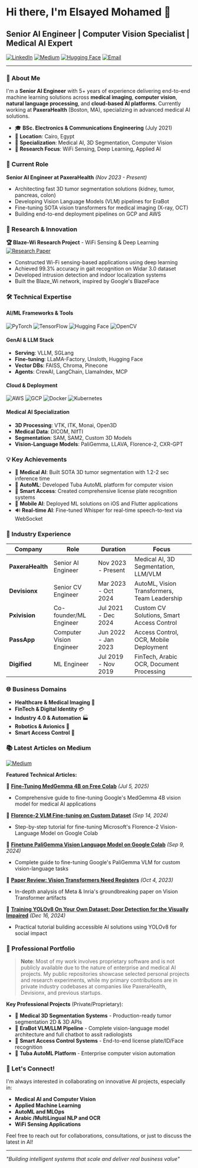 # Hi there, I'm Elsayed Mohamed 👋

## Senior AI Engineer | Computer Vision Specialist | Medical AI Expert

[![LinkedIn](https://img.shields.io/badge/-LinkedIn-0077B5?style=for-the-badge&logo=linkedin&logoColor=white)](https://www.linkedin.com/in/elsayed-mohamed-603509142/)
[![Medium](https://img.shields.io/badge/-Medium-12100E?style=for-the-badge&logo=medium&logoColor=white)](https://medium.com/@elsayed_mohamed)
[![Hugging Face](https://img.shields.io/badge/-🤗%20Hugging%20Face-yellow?style=for-the-badge&logoColor=white)](https://huggingface.co/sayedM)
[![Email](https://img.shields.io/badge/-Email-D14836?style=for-the-badge&logo=gmail&logoColor=white)](mailto:sayedmohamedscu@gmail.com)

---

### 🚀 About Me

I'm a **Senior AI Engineer** with 5+ years of experience delivering end-to-end machine learning solutions across **medical imaging**, **computer vision**, **natural language processing**, and **cloud-based AI platforms**. Currently working at **PaxeraHealth** (Boston, MA), specializing in advanced medical AI solutions.

- 🎓 **BSc. Electronics & Communications Engineering** (July 2021)
- 📍 **Location**: Cairo, Egypt
- 🏥 **Specialization**: Medical AI, 3D Segmentation, Computer Vision
- 🔬 **Research Focus**: WiFi Sensing, Deep Learning, Applied AI

### 💼 Current Role

**Senior AI Engineer at PaxeraHealth** *(Nov 2023 - Present)*
- Architecting fast 3D tumor segmentation solutions (kidney, tumor, pancreas, colon)
- Developing Vision Language Models (VLM) pipelines for EraBot
- Fine-tuning SOTA vision transformers for medical imaging (X-ray, OCT)
- Building end-to-end deployment pipelines on GCP and AWS

### 🔬 Research & Innovation

**🏆 Blaze-Wi Research Project** - WiFi Sensing & Deep Learning
[![Research Paper](https://img.shields.io/badge/Research%20Paper-4285F4?style=for-the-badge&logo=googledrive&logoColor=white)](https://drive.google.com/file/d/19ybpBiJmnzYncetyZTorKcRHrvpNDjZr/view)

- Constructed Wi-Fi sensing-based applications using deep learning
- Achieved 99.3% accuracy in gait recognition on Widar 3.0 dataset
- Developed intrusion detection and indoor localization systems
- Built the Blaze_Wi network, inspired by Google's BlazeFace

### 🛠️ Technical Expertise

#### **AI/ML Frameworks & Tools**
![PyTorch](https://img.shields.io/badge/PyTorch-EE4C2C?style=flat&logo=pytorch&logoColor=white)
![TensorFlow](https://img.shields.io/badge/TensorFlow-FF6F00?style=flat&logo=tensorflow&logoColor=white)
![Hugging Face](https://img.shields.io/badge/🤗%20Hugging%20Face-yellow?style=flat)
![OpenCV](https://img.shields.io/badge/OpenCV-27338e?style=flat&logo=OpenCV&logoColor=white)

#### **GenAI & LLM Stack**
- **Serving**: VLLM, SGLang
- **Fine-tuning**: LLaMA-Factory, Unsloth, Hugging Face
- **Vector DBs**: FAISS, Chroma, Pinecone
- **Agents**: CrewAI, LangChain, LlamaIndex, MCP

#### **Cloud & Deployment**
![AWS](https://img.shields.io/badge/AWS-232F3E?style=flat&logo=amazon-aws&logoColor=white)
![GCP](https://img.shields.io/badge/GCP-4285F4?style=flat&logo=google-cloud&logoColor=white)
![Docker](https://img.shields.io/badge/Docker-2496ED?style=flat&logo=docker&logoColor=white)
![Kubernetes](https://img.shields.io/badge/Kubernetes-326ce5?style=flat&logo=kubernetes&logoColor=white)

#### **Medical AI Specialization**
- **3D Processing**: VTK, ITK, Monai, Open3D
- **Medical Data**: DICOM, NIfTI
- **Segmentation**: SAM, SAM2, Custom 3D Models
- **Vision-Language Models**: PaliGemma, LLAVA, Florence-2, CXR-GPT

### 💡 Key Achievements

- 🏥 **Medical AI**: Built SOTA 3D tumor segmentation with 1.2-2 sec inference time
- 🤖 **AutoML**: Developed Tuba AutoML platform for computer vision
- 🚗 **Smart Access**: Created comprehensive license plate recognition systems
- 📱 **Mobile AI**: Deployed ML solutions on iOS and Flutter applications
- 🔊 **Real-time AI**: Fine-tuned Whisper for real-time speech-to-text via WebSocket

### 🏢 Industry Experience

| Company | Role | Duration | Focus |
|---------|------|----------|-------|
| **PaxeraHealth** | Senior AI Engineer | Nov 2023 - Present | Medical AI, 3D Segmentation, LLM/VLM |
| **Devisionx** | Senior CV Engineer | Mar 2023 - Oct 2024 | AutoML, Vision Transformers, Team Leadership |
| **Pxivision** | Co-founder/ML Engineer | Jul 2021 - Dec 2024 | Custom CV Solutions, Smart Access Control |
| **PassApp** | Computer Vision Engineer | Jun 2022 - Jan 2023 | Access Control, OCR, Mobile Deployment |
| **Digified** | ML Engineer | Jul 2019 - Nov 2019 | FinTech, Arabic OCR, Document Processing |

### 🌐 Business Domains

- **Healthcare & Medical Imaging** 🏥
- **FinTech & Digital Identity** 💳
- **Industry 4.0 & Automation** 🏭
- **Robotics & Avionics** 🤖
- **Smart Access Control** 🔐

### 📚 Latest Articles on Medium

[![Medium](https://img.shields.io/badge/Read%20on-Medium-12100E?style=for-the-badge&logo=medium&logoColor=white)](https://medium.com/@elsayed_mohamed)

**Featured Technical Articles:**

🏥 **[Fine-Tuning MedGemma 4B on Free Colab](https://medium.com/@elsayed_mohamed)** *(Jul 5, 2025)*
- Comprehensive guide to fine-tuning Google's MedGemma 4B vision model for medical AI applications

🎯 **[Florence-2 VLM Fine-tuning on Custom Dataset](https://medium.com/@elsayed_mohamed)** *(Sep 14, 2024)*
- Step-by-step tutorial for fine-tuning Microsoft's Florence-2 Vision-Language Model on Google Colab

🔬 **[Finetune PaliGemma Vision Language Model on Google Colab](https://medium.com/@elsayed_mohamed)** *(Sep 9, 2024)*
- Complete guide to fine-tuning Google's PaliGemma VLM for custom vision-language tasks

📄 **[Paper Review: Vision Transformers Need Registers](https://medium.com/@elsayed_mohamed)** *(Oct 4, 2023)*
- In-depth analysis of Meta & Inria's groundbreaking paper on Vision Transformer artifacts

🚪 **[Training YOLOv8 On Your Own Dataset: Door Detection for the Visually Impaired](https://medium.com/@elsayed_mohamed)** *(Dec 16, 2024)*
- Practical tutorial building accessible AI solutions using YOLOv8 for social impact

### 💼 Professional Portfolio

> **Note**: Most of my work involves proprietary software and is not publicly available due to the nature of enterprise and medical AI projects. My public repositories showcase selected personal projects and research experiments, while my primary contributions are in private industry codebases at companies like PaxeraHealth, Devisionx, and previous startups.

**Key Professional Projects** (Private/Proprietary):
- 🏥 **Medical 3D Segmentation Systems** - Production-ready tumor segmentation 2D & 3D  APIs
- 🤖 **EraBot VLM/LLM  Pipeline** - Complete vision-language model architecture and full chatbot to assit radiologists 
- 🚗 **Smart Access Control Systems** - End-to-end license plate/ID/Face recognition
- 🔧 **Tuba AutoML Platform** - Enterprise computer vision automation

### 🤝 Let's Connect!

I'm always interested in collaborating on innovative AI projects, especially in:
- **Medical AI and Computer Vision**
- **Applied Machine Learning**
- **AutoML and MLOps**
- **Arabic /MultiLingual NLP and OCR**
- **WiFi Sensing Applications**

Feel free to reach out for collaborations, consultations, or just to discuss the latest in AI!

---

*"Building intelligent systems that scale and deliver real business value"*
